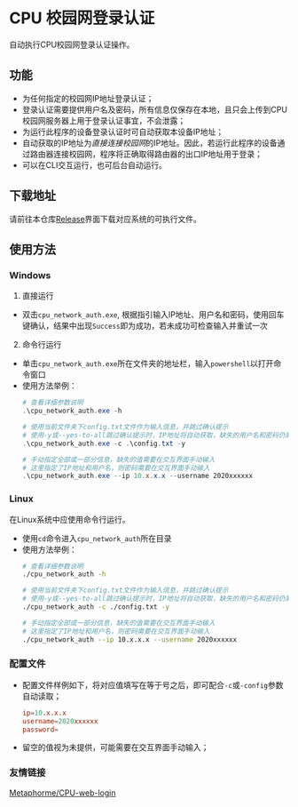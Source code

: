 # CPU 校园网登录认证
自动执行CPU校园网登录认证操作。  
## 功能
- 为任何指定的校园网IP地址登录认证；  
- 登录认证需要提供用户名及密码，所有信息仅保存在本地，且只会上传到CPU校园网服务器上用于登录认证事宜，不会泄露；  
- 为运行此程序的设备登录认证时可自动获取本设备IP地址；  
- 自动获取的IP地址为*直接连接校园网*的IP地址。因此，若运行此程序的设备通过路由器连接校园网，程序将正确取得路由器的出口IP地址用于登录；  
- 可以在CLI交互运行，也可后台自动运行。  
## 下载地址
请前往本仓库[Release](https://github.com/lucienshawls/CPU_Network_Auth/releases)界面下载对应系统的可执行文件。  
## 使用方法
### Windows
1. 直接运行  
  - 双击`cpu_network_auth.exe`, 根据指引输入IP地址、用户名和密码，使用回车键确认，结果中出现`Success`即为成功，若未成功可检查输入并重试一次  
2. 命令行运行  
  - 单击`cpu_network_auth.exe`所在文件夹的地址栏，输入`powershell`以打开命令窗口  
  - 使用方法举例：  
    ```powershell
    # 查看详细参数说明
    .\cpu_network_auth.exe -h

    # 使用当前文件夹下config.txt文件作为输入信息，并跳过确认提示
    # 使用-y或--yes-to-all跳过确认提示时，IP地址将自动获取，缺失的用户名和密码仍需在交互界面手动输入
    .\cpu_network_auth.exe -c .\config.txt -y

    # 手动指定全部或一部分信息，缺失的值需要在交互界面手动输入
    # 这里指定了IP地址和用户名，则密码需要在交互界面手动输入
    .\cpu_network_auth.exe --ip 10.x.x.x --username 2020xxxxxx
    ```  
### Linux
在Linux系统中应使用命令行运行。  
- 使用`cd`命令进入`cpu_network_auth`所在目录  
- 使用方法举例：  
    ```bash
    # 查看详细参数说明
    ./cpu_network_auth -h

    # 使用当前文件夹下config.txt文件作为输入信息，并跳过确认提示
    # 使用-y或--yes-to-all跳过确认提示时，IP地址将自动获取，缺失的用户名和密码仍需在交互界面手动输入
    ./cpu_network_auth -c ./config.txt -y

    # 手动指定全部或一部分信息，缺失的值需要在交互界面手动输入
    # 这里指定了IP地址和用户名，则密码需要在交互界面手动输入
    ./cpu_network_auth --ip 10.x.x.x --username 2020xxxxxx
    ```  
### 配置文件
- 配置文件样例如下，将对应值填写在等于号之后，即可配合`-c`或`-config`参数自动读取；  
    ```conf
    ip=10.x.x.x
    username=2020xxxxxx
    password=
    ```  
- 留空的值视为未提供，可能需要在交互界面手动输入；

### 友情链接
[Metaphorme/CPU-web-login](https://github.com/Metaphorme/CPU-web-login)
